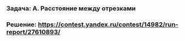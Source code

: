 ### Задача: A. Расстояние между отрезками
### Решение: https://contest.yandex.ru/contest/14982/run-report/27610893/
